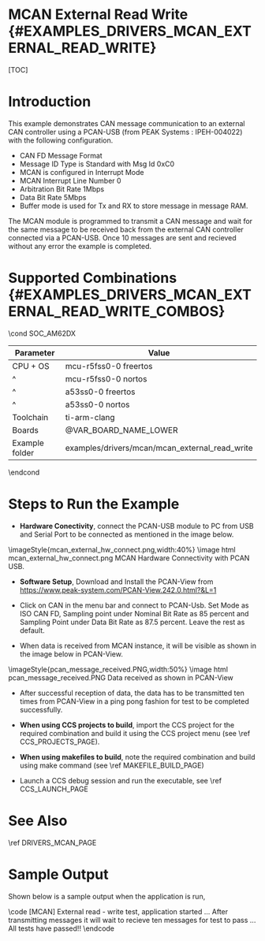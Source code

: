 # MCAN External Read Write {#EXAMPLES_DRIVERS_MCAN_EXTERNAL_READ_WRITE}

[TOC]

# Introduction

This example demonstrates CAN message communication to an external CAN controller using a PCAN-USB (from PEAK Systems : IPEH-004022) with the following configuration.

- CAN FD Message Format
- Message ID Type is Standard with Msg Id 0xC0
- MCAN is configured in Interrupt Mode
- MCAN Interrupt Line Number 0
- Arbitration Bit Rate 1Mbps
- Data Bit Rate 5Mbps
- Buffer mode is used for Tx and RX to store message in message RAM.

The MCAN module is programmed to transmit a CAN message and wait for the same message to be received back from the external CAN controller connected via a PCAN-USB. Once 10 messages are sent and recieved without any error the example is completed.

# Supported Combinations {#EXAMPLES_DRIVERS_MCAN_EXTERNAL_READ_WRITE_COMBOS}

\cond SOC_AM62DX

 Parameter      | Value
 ---------------|-----------
 CPU + OS       | mcu-r5fss0-0 freertos
 ^              | mcu-r5fss0-0 nortos
 ^              | a53ss0-0 freertos
 ^              | a53ss0-0 nortos
 Toolchain      | ti-arm-clang
 Boards         | @VAR_BOARD_NAME_LOWER
 Example folder | examples/drivers/mcan/mcan_external_read_write

\endcond

# Steps to Run the Example

- **Hardware Conectivity**, connect the PCAN-USB module to PC from USB and Serial Port to be connected as mentioned in the image below.


\imageStyle{mcan_external_hw_connect.png,width:40%}
\image html mcan_external_hw_connect.png MCAN Hardware Connectivity with PCAN USB.

- **Software Setup**, Download and Install the PCAN-View from https://www.peak-system.com/PCAN-View.242.0.html?&L=1

- Click on CAN in the menu bar and connect to PCAN-Usb. Set Mode as ISO CAN FD, Sampling point under Nominal Bit Rate as 85 percent and Sampling Point under Data Bit Rate as 87.5 percent. Leave the rest as default.

- When data is received from MCAN instance, it will be visible as shown in the image below in PCAN-View.

\imageStyle{pcan_message_received.PNG,width:50%}
\image html pcan_message_received.PNG Data received as shown in PCAN-View

- After successful reception of data, the data has to be transmitted ten times from PCAN-View in a ping pong fashion for test to be completed successfully.

- **When using CCS projects to build**, import the CCS project for the required combination
  and build it using the CCS project menu (see \ref CCS_PROJECTS_PAGE).
- **When using makefiles to build**, note the required combination and build using
  make command (see \ref MAKEFILE_BUILD_PAGE)
- Launch a CCS debug session and run the executable, see \ref CCS_LAUNCH_PAGE

# See Also

\ref DRIVERS_MCAN_PAGE

# Sample Output

Shown below is a sample output when the application is run,

\code
[MCAN] External read - write test, application started ...
After transmitting messages it will wait to recieve ten messages for test to pass ...
All tests have passed!!
\endcode
